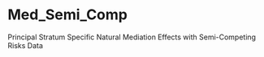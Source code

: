 # Med_Semi_Comp
Principal Stratum Specific Natural Mediation Effects with Semi-Competing Risks Data
